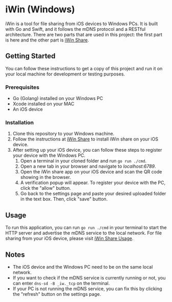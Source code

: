 # iWin (Windows)

iWin is a tool for file sharing from iOS devices to Windows PCs. It is built with Go and Swift, and it follows the mDNS protocol and a RESTful architecture. There are two parts that are used in this project: the first part is here and the other part is [iWin Share](https://github.com/archawitch/iwin-share).

## Getting Started

You can follow these instructions to get a copy of this project and run it on your local machine for development or testing purposes.

### Prerequisites

- Go (Golang) installed on your Windows PC
- Xcode installed on your MAC
- An iOS device

### Installation

1. Clone this repository to your Windows machine.
2. Follow the instructions at [iWin Share](https://github.com/archawitch/iwin-share) to install iWin share on your iOS device.
3. After setting up your iOS device, you can follow these steps to register your device with the Windows PC.
    1. Open a terminal in your cloned folder and run `go run ./cmd`.
    2. Open a new tab in your browser and navigate to _localhost:6789_.
    3. Open the iWin share app on your iOS device and scan the QR code showing in the browser.
    4. A verification popup will appear. To register your device with the PC, click the "allow" button.
    5. Go back to the settings page and paste your desired uploaded folder in the text box. Then, click "save" button.

## Usage

To run this application, you can run `go run ./cmd` in your terminal to start the HTTP server and advertise the mDNS service to the local network. For file sharing from your iOS device, please visit [iWin Share Usage](https://github.com/archawitch/iwin-share#usage).

## Notes

- The iOS device and the Windows PC need to be on the same local network.
- If you want to check if the mDNS service is currently running or not, you can enter `dns-sd -B _iw._tcp` on the terminal.
- If your PC is not running the mDNS service, you can fix this by clicking the "refresh" button on the settings page.
